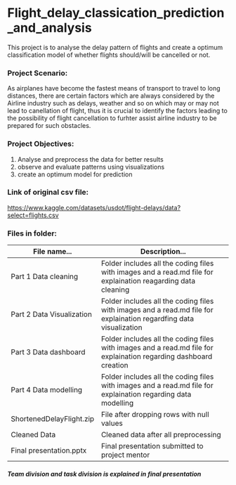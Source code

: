 # Flight_delay_classication_prediction_and_analysis
This project is to analyse the delay pattern of flights and create a optimum classification model of whether flights should/will be cancelled or not.

### Project Scenario:
As airplanes have become the fastest means of transport to travel to long distances, there are certain factors which are always considered by the Airline industry such as delays, weather and so on which may or may not lead to canellation of flight, thus it is crucial to identify the factors leading to the possibility of flight cancellation to furhter assist airline industry to be prepared for such obstacles.

### Project Objectives: 
1. Analyse and preprocess the data for better results
2. observe and evaluate patterns using visualizations
3. create an optimum model for prediction

### Link of original csv file: 
https://www.kaggle.com/datasets/usdot/flight-delays/data?select=flights.csv


### Files in folder:

|File name...                        |         Description...              |
|------------------------------------|-------------------------------------|
| Part 1 Data cleaning               | Folder includes all the coding files with images and a read.md file for explaination reagarding data cleaning|
| Part 2 Data Visualization                | Folder includes all the coding files with images and a read.md file for explaination regardfing data visualization|
| Part 3 Data dashboard             | Folder includes all the coding files with images and a read.md file for explaination regarding dashboard creation       |
| Part 4 Data modelling	             | Folder includes all the coding files with images and a read.md file for explaination regarding data modelling |
|ShortenedDelayFlight.zip            | File after dropping rows with null values|
|Cleaned Data                        | Cleaned data after all preprocessing     |
|Final presentation.pptx             | Final presentation submitted to project mentor| 


#### *Team division and task division is explained in final presentation*

